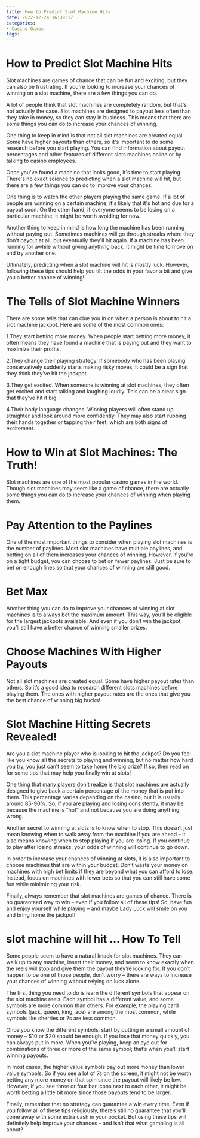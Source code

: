 ```yaml
---
title: How to Predict Slot Machine Hits
date: 2022-12-24 16:39:17
categories:
- Casino Games
tags:
---
```



#  How to Predict Slot Machine Hits

Slot machines are games of chance that can be fun and exciting, but they can also be frustrating. If you're looking to increase your chances of winning on a slot machine, there are a few things you can do.

A lot of people think that slot machines are completely random, but that's not actually the case. Slot machines are designed to payout less often than they take in money, so they can stay in business. This means that there are some things you can do to increase your chances of winning.

One thing to keep in mind is that not all slot machines are created equal. Some have higher payouts than others, so it's important to do some research before you start playing. You can find information about payout percentages and other features of different slots machines online or by talking to casino employees.

Once you've found a machine that looks good, it's time to start playing. There's no exact science to predicting when a slot machine will hit, but there are a few things you can do to improve your chances.

One thing is to watch the other players playing the same game. If a lot of people are winning on a certain machine, it's likely that it's hot and due for a payout soon. On the other hand, if everyone seems to be losing on a particular machine, it might be worth avoiding for now.

Another thing to keep in mind is how long the machine has been running without paying out. Sometimes machines will go through streaks where they don't payout at all, but eventually they'll hit again. If a machine has been running for awhile without giving anything back, it might be time to move on and try another one.

Ultimately, predicting when a slot machine will hit is mostly luck. However, following these tips should help you tilt the odds in your favor a bit and give you a better chance of winning!

#  The Tells of Slot Machine Winners

There are some tells that can clue you in on when a person is about to hit a slot machine jackpot. Here are some of the most common ones:

1.They start betting more money. When people start betting more money, it often means they have found a machine that is paying out and they want to maximize their profits.

2.They change their playing strategy. If somebody who has been playing conservatively suddenly starts making risky moves, it could be a sign that they think they’ve hit the jackpot.

3.They get excited. When someone is winning at slot machines, they often get excited and start talking and laughing loudly. This can be a clear sign that they’ve hit it big.

4.Their body language changes. Winning players will often stand up straighter and look around more confidently. They may also start rubbing their hands together or tapping their feet, which are both signs of excitement.

#  How to Win at Slot Machines: The Truth!

Slot machines are one of the most popular casino games in the world. Though slot machines may seem like a game of chance, there are actually some things you can do to increase your chances of winning when playing them.

# Pay Attention to the Paylines

One of the most important things to consider when playing slot machines is the number of paylines. Most slot machines have multiple paylines, and betting on all of them increases your chances of winning. However, if you’re on a tight budget, you can choose to bet on fewer paylines. Just be sure to bet on enough lines so that your chances of winning are still good.

# Bet Max

Another thing you can do to improve your chances of winning at slot machines is to always bet the maximum amount. This way, you’ll be eligible for the largest jackpots available. And even if you don’t win the jackpot, you’ll still have a better chance of winning smaller prizes.

# Choose Machines With Higher Payouts

Not all slot machines are created equal. Some have higher payout rates than others. So it’s a good idea to research different slots machines before playing them. The ones with higher payout rates are the ones that give you the best chance of winning big bucks!

#  Slot Machine Hitting Secrets Revealed!

Are you a slot machine player who is looking to hit the jackpot? Do you feel like you know all the secrets to playing and winning, but no matter how hard you try, you just can’t seem to take home the big prize? If so, then read on for some tips that may help you finally win at slots!

One thing that many players don’t realize is that slot machines are actually designed to give back a certain percentage of the money that is put into them. This percentage varies depending on the casino, but it is usually around 85-90%. So, if you are playing and losing consistently, it may be because the machine is “hot” and not because you are doing anything wrong.

Another secret to winning at slots is to know when to stop. This doesn’t just mean knowing when to walk away from the machine if you are ahead – it also means knowing when to stop playing if you are losing. If you continue to play after losing streaks, your odds of winning will continue to go down.

In order to increase your chances of winning at slots, it is also important to choose machines that are within your budget. Don’t waste your money on machines with high bet limits if they are beyond what you can afford to lose. Instead, focus on machines with lower bets so that you can still have some fun while minimizing your risk.

Finally, always remember that slot machines are games of chance. There is no guaranteed way to win – even if you follow all of these tips! So, have fun and enjoy yourself while playing – and maybe Lady Luck will smile on you and bring home the jackpot!

#   slot machine will hit ... How To Tell

Some people seem to have a natural knack for slot machines. They can walk up to any machine, insert their money, and seem to know exactly when the reels will stop and give them the payout they’re looking for. If you don’t happen to be one of those people, don’t worry – there are ways to increase your chances of winning without relying on luck alone.

The first thing you need to do is learn the different symbols that appear on the slot machine reels. Each symbol has a different value, and some symbols are more common than others. For example, the playing card symbols (jack, queen, king, ace) are among the most common, while symbols like cherries or 7s are less common.

Once you know the different symbols, start by putting in a small amount of money – $10 or $20 should be enough. If you lose that money quickly, you can always put in more. When you’re playing, keep an eye out for combinations of three or more of the same symbol; that’s when you’ll start winning payouts.

In most cases, the higher value symbols pay out more money than lower value symbols. So if you see a lot of 7s on the screen, it might not be worth betting any more money on that spin since the payout will likely be low. However, if you see three or four bar icons next to each other, it might be worth betting a little bit more since those payouts tend to be larger.

Finally, remember that no strategy can guarantee a win every time. Even if you follow all of these tips religiously, there’s still no guarantee that you’ll come away with some extra cash in your pocket. But using these tips will definitely help improve your chances – and isn’t that what gambling is all about?